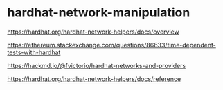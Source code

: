 # hardhat-network-manipulation

https://hardhat.org/hardhat-network-helpers/docs/overview

https://ethereum.stackexchange.com/questions/86633/time-dependent-tests-with-hardhat

https://hackmd.io/@fvictorio/hardhat-networks-and-providers

https://hardhat.org/hardhat-network-helpers/docs/reference
